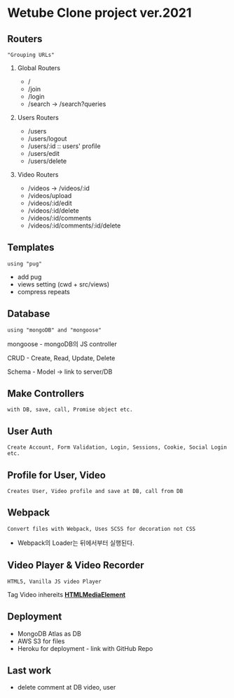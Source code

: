 # Wetube Clone project ver.2021

## Routers

`"Grouping URLs"`

1. Global Routers

   - /
   - /join
   - /login
   - /search -> /search?queries

2. Users Routers

   - /users
   - /users/logout
   - /users/:id :: users' profile
   - /users/edit
   - /users/delete

3. Video Routers

   - /videos -> /videos/:id
   - /videos/upload
   - /videos/:id/edit
   - /videos/:id/delete
   - /videos/:id/comments
   - /videos/:id/comments/:id/delete

## Templates

`using "pug"`

- add pug
- views setting (cwd + src/views)
- compress repeats

## Database

`using "mongoDB" and "mongoose"`

mongoose - mongoDB의 JS controller

CRUD - Create, Read, Update, Delete

Schema - Model -> link to server/DB

## Make Controllers

`with DB, save, call, Promise object etc.`

## User Auth

`Create Account, Form Validation, Login, Sessions, Cookie, Social Login etc.`

## Profile for User, Video

`Creates User, Video profile and save at DB, call from DB`

## Webpack

`Convert files with Webpack, Uses SCSS for decoration not CSS`

- Webpack의 Loader는 뒤에서부터 실행된다.

## Video Player & Video Recorder

`HTML5, Vanilla JS video Player`

Tag Video inhereits **[HTMLMediaElement](https://developer.mozilla.org/ko/docs/Web/API/HTMLMediaElement)**

## Deployment

- MongoDB Atlas as DB
- AWS S3 for files
- Heroku for deployment - link with GitHub Repo

## Last work

- delete comment at DB video, user
